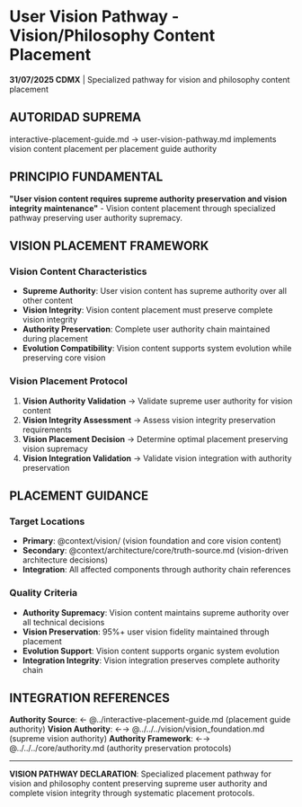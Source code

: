 # User Vision Pathway - Vision/Philosophy Content Placement

**31/07/2025 CDMX** | Specialized pathway for vision and philosophy content placement

## AUTORIDAD SUPREMA
interactive-placement-guide.md → user-vision-pathway.md implements vision content placement per placement guide authority

## PRINCIPIO FUNDAMENTAL  
**"User vision content requires supreme authority preservation and vision integrity maintenance"** - Vision content placement through specialized pathway preserving user authority supremacy.

## VISION PLACEMENT FRAMEWORK

### **Vision Content Characteristics**
- **Supreme Authority**: User vision content has supreme authority over all other content
- **Vision Integrity**: Vision content placement must preserve complete vision integrity
- **Authority Preservation**: Complete user authority chain maintained during placement
- **Evolution Compatibility**: Vision content supports system evolution while preserving core vision

### **Vision Placement Protocol**
1. **Vision Authority Validation** → Validate supreme user authority for vision content
2. **Vision Integrity Assessment** → Assess vision integrity preservation requirements
3. **Vision Placement Decision** → Determine optimal placement preserving vision supremacy
4. **Vision Integration Validation** → Validate vision integration with authority preservation

## PLACEMENT GUIDANCE

### **Target Locations**
- **Primary**: @context/vision/ (vision foundation and core vision content)
- **Secondary**: @context/architecture/core/truth-source.md (vision-driven architecture decisions)
- **Integration**: All affected components through authority chain references

### **Quality Criteria**
- **Authority Supremacy**: Vision content maintains supreme authority over all technical decisions
- **Vision Preservation**: 95%+ user vision fidelity maintained through placement
- **Evolution Support**: Vision content supports organic system evolution
- **Integration Integrity**: Vision integration preserves complete authority chain

## INTEGRATION REFERENCES
**Authority Source**: ← @../interactive-placement-guide.md (placement guide authority)
**Vision Authority**: ←→ @../../../vision/vision_foundation.md (supreme vision authority)
**Authority Framework**: ←→ @../../../core/authority.md (authority preservation protocols)

---
**VISION PATHWAY DECLARATION**: Specialized placement pathway for vision and philosophy content preserving supreme user authority and complete vision integrity through systematic placement protocols.